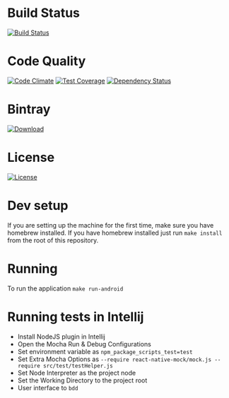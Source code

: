 # Build Status
[![Build Status](https://snap-ci.com/NHSRC/facilities-assessment-android-client/branch/master/build_image)](https://snap-ci.com/NHSRC/facilities-assessment-android-client/branch/master)

# Code Quality
[![Code Climate](https://codeclimate.com/github/NHSRC/facilities-assessment-android-client/badges/gpa.svg)](https://codeclimate.com/github/NHSRC/facilities-assessment-android-client)   [![Test Coverage](https://codeclimate.com/github/NHSRC/facilities-assessment-android-client/badges/coverage.svg)](https://codeclimate.com/github/NHSRC/facilities-assessment-android-client/coverage)  [![Dependency Status](https://gemnasium.com/badges/github.com/NHSRC/facilities-assessment-android-client.svg)](https://gemnasium.com/github.com/NHSRC/facilities-assessment-android-client)

# Bintray
[ ![Download](https://api.bintray.com/packages/nhsrc/generic/facilities-assessment-android-client/images/download.svg) ](https://bintray.com/nhsrc/generic/facilities-assessment-android-client/_latestVersion)

# License
[![License](https://img.shields.io/badge/license-AGPL-green.svg?style=flat)](https://github.com/nhsrc/facilities-assessment-android-client/blob/master/LICENSE)

# Dev setup
If you are setting up the machine for the first time, make sure you have homebrew
installed. If you have homebrew installed just run
`make install` from the root of this repository.


# Running
To run the application `make run-android`

# Running tests in Intellij
* Install NodeJS plugin in Intellij
* Open the Mocha Run & Debug Configurations
* Set environment variable as `npm_package_scripts_test=test`
* Set Extra Mocha Options as `--require react-native-mock/mock.js --require src/test/testHelper.js`
* Set Node Interpreter as the project node
* Set the Working Directory to the project root
* User interface to `bdd`
